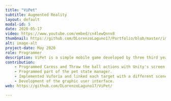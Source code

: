 ```yaml
---
title: "ViPet"
subtitle: Augmented Reality
layout: default
modal-id: 5
date: 2020-05-17
video: https://www.youtube.com/embed/cn4lewQnnv8
thumbnail: https://github.com/DLorenzoLaguno17/Portfolio/blob/master/img/portfolio/ViPet.gif?raw=true
alt: image-alt
project-date: May 2020
role: Programmer
description: ViPet is a simple mobile game developed by three third year students in four days using Unity and Vuforia. In it, you take care of a virtual pet, playing with him, feeding and caressing him. He has three different state bars, each one with its own specific related actions, and you have to ensure none of them drops down to 50%. Depending on how he is feeling, the mascot shows his different emotions. We use two AR targets, one for each game scenery.
contribution: 
    - Programmed Caress and Throw the ball actions with Unity's screen touch API.
    - Programmed part of the pet state manager.
    - Implemented Vuforia and linked each target with a different scenery.
    - Development of the graphic user interface.
web: https://github.com/DLorenzoLaguno17/ViPet/

---
```

